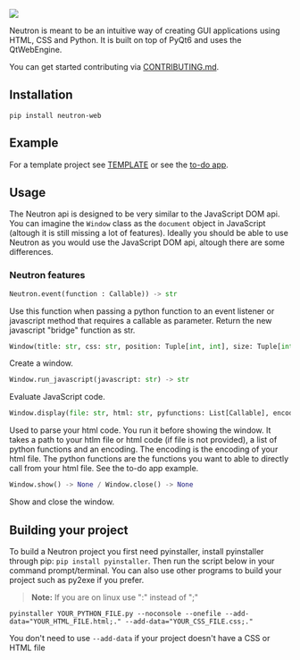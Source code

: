 ![](https://i.ibb.co/wC9LxYw/Neutron-nobg.png)

Neutron is meant to be an intuitive way of creating GUI applications using HTML, CSS and Python. It is built on top of PyQt6 and uses the QtWebEngine.

You can get started contributing via [CONTRIBUTING.md](https://github.com/IanTerzo/Neutron/blob/main/CONTRIBUTING.md).

## Installation

```
pip install neutron-web
```

## Example
For a template project see [TEMPLATE](https://github.com/IanTerzo/Neutron/tree/main/TEMPLATE) or see the [to-do app](https://github.com/IanTerzo/Neutron/tree/main/examples/todo-app).

## Usage
The Neutron api is designed to be very similar to the JavaScript DOM api. You can imagine the `Window` class as the `document` object in JavaScript (altough it is still missing a lot of features). Ideally you should be able to use Neutron as you would use the JavaScript DOM api, altough there are some differences.

### Neutron features

```python
Neutron.event(function : Callable)) -> str
```
Use this function when passing a python function to an event listener or javascript method that requires a callable as parameter. Return the new javascript "bridge" function as str.

```python
Window(title: str, css: str, position: Tuple[int, int], size: Tuple[int, int]) -> Window
```
Create a window.

```python
Window.run_javascript(javascript: str) -> str
```
Evaluate JavaScript code.

```python
Window.display(file: str, html: str, pyfunctions: List[Callable], encoding: str) -> None
```
Used to parse your html code. You run it before showing the window. It takes a path to your htlm file or html code (if file is not provided), a list of python functions and an encoding. The encoding is the encoding of your html file. The python functions are the functions you want to able to directly call from your html file. See the to-do app example.

```python
Window.show() -> None / Window.close() -> None
```
Show and close the window.


## Building your project

To build a Neutron project you first need pyinstaller, install pyinstaller through pip: `pip install pyinstaller`. Then run the script below in your command prompt/terminal. You can also use other programs to build your project such as py2exe if you prefer.

> **Note:** If you are on linux use ":" instead of ";"
```
pyinstaller YOUR_PYTHON_FILE.py --noconsole --onefile --add-data="YOUR_HTML_FILE.html;." --add-data="YOUR_CSS_FILE.css;."
```

You don't need to use `--add-data` if your project doesn't have a CSS or HTML file
